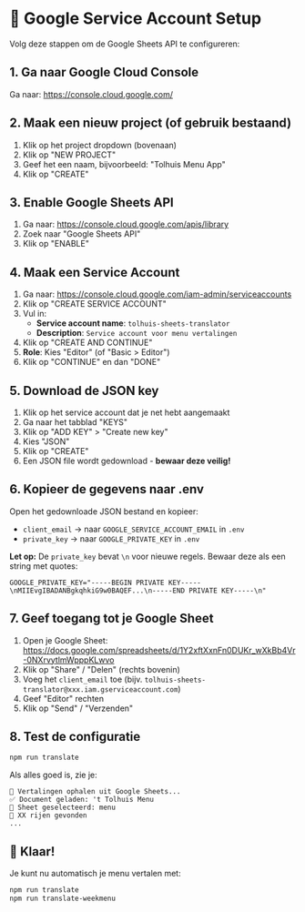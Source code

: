 # 🔐 Google Service Account Setup

Volg deze stappen om de Google Sheets API te configureren:

## 1. Ga naar Google Cloud Console

Ga naar: https://console.cloud.google.com/

## 2. Maak een nieuw project (of gebruik bestaand)

1. Klik op het project dropdown (bovenaan)
2. Klik op "NEW PROJECT"
3. Geef het een naam, bijvoorbeeld: "Tolhuis Menu App"
4. Klik op "CREATE"

## 3. Enable Google Sheets API

1. Ga naar: https://console.cloud.google.com/apis/library
2. Zoek naar "Google Sheets API"
3. Klik op "ENABLE"

## 4. Maak een Service Account

1. Ga naar: https://console.cloud.google.com/iam-admin/serviceaccounts
2. Klik op "CREATE SERVICE ACCOUNT"
3. Vul in:
   - **Service account name**: `tolhuis-sheets-translator`
   - **Description**: `Service account voor menu vertalingen`
4. Klik op "CREATE AND CONTINUE"
5. **Role**: Kies "Editor" (of "Basic > Editor")
6. Klik op "CONTINUE" en dan "DONE"

## 5. Download de JSON key

1. Klik op het service account dat je net hebt aangemaakt
2. Ga naar het tabblad "KEYS"
3. Klik op "ADD KEY" > "Create new key"
4. Kies "JSON"
5. Klik op "CREATE"
6. Een JSON file wordt gedownload - **bewaar deze veilig!**

## 6. Kopieer de gegevens naar .env

Open het gedownloade JSON bestand en kopieer:

- `client_email` → naar `GOOGLE_SERVICE_ACCOUNT_EMAIL` in `.env`
- `private_key` → naar `GOOGLE_PRIVATE_KEY` in `.env`

**Let op:** De `private_key` bevat `\n` voor nieuwe regels. Bewaar deze als een string met quotes:

```env
GOOGLE_PRIVATE_KEY="-----BEGIN PRIVATE KEY-----\nMIIEvgIBADANBgkqhkiG9w0BAQEF...\n-----END PRIVATE KEY-----\n"
```

## 7. Geef toegang tot je Google Sheet

1. Open je Google Sheet: https://docs.google.com/spreadsheets/d/1Y2xftXxnFn0DUKr_wXkBb4Vr-0NXrvytlmWpppKLwvo
2. Klik op "Share" / "Delen" (rechts bovenin)
3. Voeg het `client_email` toe (bijv. `tolhuis-sheets-translator@xxx.iam.gserviceaccount.com`)
4. Geef "Editor" rechten
5. Klik op "Send" / "Verzenden"

## 8. Test de configuratie

```bash
npm run translate
```

Als alles goed is, zie je:
```
🔄 Vertalingen ophalen uit Google Sheets...
✅ Document geladen: 't Tolhuis Menu
📄 Sheet geselecteerd: menu
📝 XX rijen gevonden
...
```

## 🎉 Klaar!

Je kunt nu automatisch je menu vertalen met:
```bash
npm run translate
npm run translate-weekmenu
```

